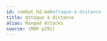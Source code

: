 ```yaml
---
id: combat_hd.md#attaque-à-distance
title: Attaque à distance
alias: Ranged Attacks
source: (MDR p291)
---
```


